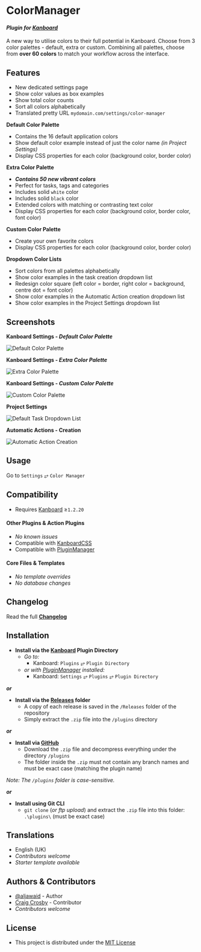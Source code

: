 # ColorManager

#### _Plugin for [Kanboard](https://github.com/fguillot/kanboard "Kanboard - Kanban Project Management Software")_

A new way to utilise colors to their full potential in Kanboard. Choose from 3 color palettes - default, extra or custom. Combining all palettes, choose from **over 60 colors** to match your workflow across the interface.


Features
-------------

- New dedicated settings page
- Show color values as box examples
- Show total color counts
- Sort all colors alphabetically
- Translated pretty URL `mydomain.com/settings/color-manager`

**Default Color Palette**   
- Contains the 16 default application colors
- Show default color example instead of just the color name _(in Project Settings)_
- Display CSS properties for each color (background color, border color)

**Extra Color Palette**  
- **_Contains 50 new vibrant colors_**
- Perfect for tasks, tags and categories
- Includes solid `white` color
- Includes solid `black` color
- Extended colors with matching or contrasting text color
- Display CSS properties for each color (background color, border color, font color)

**Custom Color Palette**  
- Create your own favorite colors
- Display CSS properties for each color (background color, border color)

**Dropdown Color Lists**  
- Sort colors from all palettes alphabetically
- Show color examples in the task creation dropdown list
- Redesign color square (left color = border, right color = background, centre dot = font color)
- Show color examples in the Automatic Action creation dropdown list
- Show color examples in the Project Settings dropdown list

Screenshots
----------

**Kanboard Settings - _Default Color Palette_**  

![Default Color Palette](../master/screenshot-settings-default-palette.png "Default Color Palette")

**Kanboard Settings - _Extra Color Palette_**  

![Extra Color Palette](../master/screenshot-settings-extra-palette.png "Extra Color Palette")

**Kanboard Settings - _Custom Color Palette_**  

![Custom Color Palette](../master/screenshot-settings-custom-palette.png "Custom Color Palette")

**Project Settings**  

![Default Task Dropdown List](../master/screenshot-default-task-dropdown-list.png "Default Task Dropdown List")

**Automatic Actions - Creation**  

![Automatic Action Creation](../master/screenshot-automatic-action-dropdown-list.png "Automatic Action Dropdown List")


Usage
-------------

Go to `Settings` &#10562; `Color Manager`


Compatibility
-------------

- Requires [Kanboard](https://github.com/fguillot/kanboard "Kanboard - Kanban Project Management Software") ≥`1.2.20`

#### Other Plugins & Action Plugins
- _No known issues_
- Compatible with [KanboardCSS](https://github.com/aljawaid/KanboardCSS)
- Compatible with [PluginManager](https://github.com/aljawaid/KanboardCSS)
#### Core Files & Templates
- _No template overrides_
- _No database changes_


Changelog
---------

Read the full [**Changelog**](../master/changelog.md "See changes")
 

Installation
------------

- **Install via the [Kanboard](https://github.com/fguillot/kanboard "Kanboard - Kanban Project Management Software") Plugin Directory**
  - _Go to:_
    - Kanboard: `Plugins` &#10562; `Plugin Directory`
  - _or with [PluginManager](https://github.com/aljawaid/PluginManager) installed:_
    - Kanboard: `Settings` &#10562; `Plugins` &#10562; `Plugin Directory`

**_or_**

- **Install via the [Releases](../master/Releases/ "A copy of each release is saved in the folder") folder**
  - A copy of each release is saved in the `/Releases` folder of the repository
  - Simply extract the `.zip` file into the `/plugins` directory

**_or_**

- **Install via [GitHub](https://github.com/aljawaid "Find the correct plugin from the list of repositories")**
  - Download the `.zip` file and decompress everything under the directory `/plugins`
  - The folder inside the `.zip` must not contain any branch names and must be exact case (matching the plugin name)

_Note: The `/plugins` folder is case-sensitive._

**_or_**

- **Install using Git CLI**
  - `git clone` (_or ftp upload_) and extract the `.zip` file into this folder: `.\plugins\` (must be exact case)


Translations
------------

- English (UK)
- _Contributors welcome_
- _Starter template available_

Authors & Contributors
----------------------

- [@aljawaid](https://github.com/aljawaid) - Author
- [Craig Crosby](https://github.com/creecros) - Contributor
- _Contributors welcome_


License
-------
- This project is distributed under the [MIT License](../master/LICENSE "Read The MIT license")
